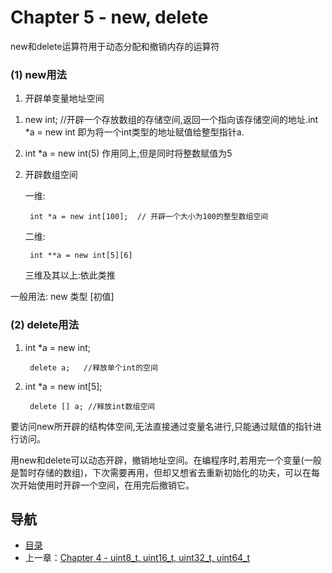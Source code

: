 # Chapter 5 - new, delete

new和delete运算符用于动态分配和撤销内存的运算符

### (1) new用法

1. 开辟单变量地址空间

1) new int;  //开辟一个存放数组的存储空间,返回一个指向该存储空间的地址.int *a = new int 即为将一个int类型的地址赋值给整型指针a. 

2) int *a = new int(5) 作用同上,但是同时将整数赋值为5

2. 开辟数组空间

	一维: 

		int *a = new int[100];  // 开辟一个大小为100的整型数组空间

	二维: 
		
		int **a = new int[5][6]

	三维及其以上:依此类推

一般用法: new 类型 [初值]

### (2) delete用法

1. int *a = new int;

		delete a;   //释放单个int的空间

2. int *a = new int[5];

		delete [] a; //释放int数组空间

要访问new所开辟的结构体空间,无法直接通过变量名进行,只能通过赋值的指针进行访问。

用new和delete可以动态开辟，撤销地址空间。在编程序时,若用完一个变量(一般是暂时存储的数组)，下次需要再用，但却又想省去重新初始化的功夫，可以在每次开始使用时开辟一个空间，在用完后撤销它。

## 导航
* [目录](00.md)
* 上一章：[Chapter 4 - uint8\_t, uint16\_t, uint32\_t, uint64\_t](04.md)
